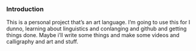 ### Introduction

This is a personal project that’s an art language. I’m going to use this for I dunno, learning about linguistics and conlanging and github and getting things done. Maybe i’ll write some things and make some videos and calligraphy and art and stuff.
